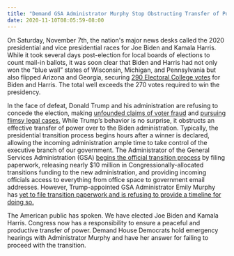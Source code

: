 ```yaml
---
title: "Demand GSA Administrator Murphy Stop Obstructing Transfer of Power"
date: 2020-11-10T08:05:59-08:00
---
```

On Saturday, November 7th, the nation's major news desks called the 2020 presidential and vice presidential races for Joe Biden and Kamala Harris. While it took several days post-election for local boards of elections to count mail-in ballots, it was soon clear that Biden and Harris had not only won the “blue wall” states of Wisconsin, Michigan, and Pennsylvania but also flipped Arizona and Georgia, securing [290 Electoral College votes](https://www.politico.com/2020-election/results/president/) for Biden and Harris. The total well exceeds the 270 votes required to win the presidency. 

In the face of defeat, Donald Trump and his administration are refusing to concede the election, making [unfounded claims of voter fraud](https://apnews.com/article/fraud-claims-aimed-trump-base-loyal-e1c3c5147d11a033fb43ebe66a29f7e8) and [pursuing flimsy legal cases.](https://www.ft.com/content/4942e1b5-e445-476d-9d80-6b51777939a9) While Trump’s behavior is no surprise, it obstructs an effective transfer of power over to the Biden administration. Typically, the presidential transition process begins hours after a winner is declared, allowing the incoming administration ample time to take control of the executive branch of our government. The Administrator of the General Services Administration (GSA) [begins the official transition process](https://www.washingtonpost.com/politics/trump-gsa-letter-biden-transition/2020/11/08/07093acc-21e9-11eb-8672-c281c7a2c96e_story.html?p9w22b2p=b2p22p9w00098&no_nav=true#click=https://t.co/ptAsi0YhRD) by filing paperwork, releasing nearly $10 million in Congressionally-allocated transitions funding to the new administration, and providing incoming officials access to everything from office space to government email addresses. However, Trump-appointed GSA Administrator Emily Murphy has [yet to file transition paperwork and is refusing to provide a timeline for doing so.](https://www.cnn.com/2020/11/09/politics/ascertainment-trump-biden-transition/index.html)

The American public has spoken. We have elected Joe Biden and Kamala Harris. Congress now has a responsibility to ensure a peaceful and productive transfer of power. Demand House Democrats hold emergency hearings with Administrator Murphy and have her answer for failing to proceed with the transition. 
